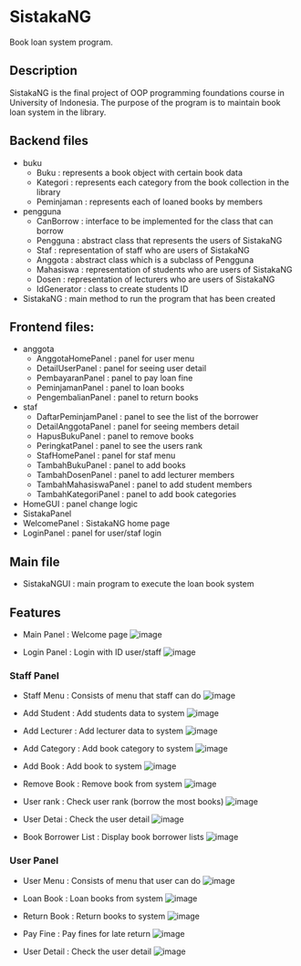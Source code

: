 # SistakaNG
Book loan system program.

## Description
SistakaNG is the final project of OOP programming foundations course in University of Indonesia. The purpose of the program is to maintain book loan system in the library.

## Backend files
* buku
  * Buku : represents a book object with certain book data
  * Kategori : represents each category from the book collection in the library
  * Peminjaman : represents each of loaned books by members
* pengguna
  * CanBorrow : interface to be implemented for the class that can borrow
  * Pengguna : abstract class that represents the users of SistakaNG
  * Staf : representation of staff who are users of SistakaNG
  * Anggota : abstract class which is a subclass of Pengguna
  * Mahasiswa : representation of students who are users of SistakaNG
  * Dosen : representation of lecturers who are users of SistakaNG
  * IdGenerator : class to create students ID 
* SistakaNG : main method to run the program that has been created 

## Frontend files:
* anggota
  *  AnggotaHomePanel : panel for user menu
  *  DetailUserPanel : panel for seeing user detail
  *  PembayaranPanel : panel to pay loan fine
  *  PeminjamanPanel : panel to loan books
  *  PengembalianPanel : panel to return books
* staf
  *  DaftarPeminjamPanel : panel to see the list of the borrower
  *  DetailAnggotaPanel : panel for seeing members detail
  *  HapusBukuPanel : panel to remove books
  *  PeringkatPanel : panel to see the users rank
  *  StafHomePanel : panel for staf menu
  *  TambahBukuPanel : panel to add books
  *  TambahDosenPanel : panel to add lecturer members
  *  TambahMahasiswaPanel : panel to add student members
  *  TambahKategoriPanel : panel to add book categories
* HomeGUI : panel change logic
* SistakaPanel
* WelcomePanel : SistakaNG home page
* LoginPanel : panel for user/staf login

## Main file
* SistakaNGUI : main program to execute the loan book system

## Features

* Main Panel : Welcome page
![image](https://user-images.githubusercontent.com/88226713/174008673-e0663676-0bd5-44d5-9803-4d001908f826.png)

* Login Panel : Login with ID user/staff 
![image](https://user-images.githubusercontent.com/88226713/174008736-081a6324-ea33-4520-a059-a991f7a773f7.png)

### Staff Panel
* Staff Menu : Consists of menu that staff can do
![image](https://user-images.githubusercontent.com/88226713/174008894-a5edf6e7-d722-407f-9566-10f56d2ce020.png)

* Add Student : Add students data to system
![image](https://user-images.githubusercontent.com/88226713/174009044-51bc2fe5-b480-4494-910e-db20e63be818.png)

* Add Lecturer : Add lecturer data to system
![image](https://user-images.githubusercontent.com/88226713/174009136-e8938e49-0bb5-4f39-bef1-f27d050028b6.png)

* Add Category : Add book category to system
![image](https://user-images.githubusercontent.com/88226713/174009207-fdd30827-691e-47f0-9616-1820b288a219.png)

* Add Book : Add book to system
![image](https://user-images.githubusercontent.com/88226713/174009306-091362c1-92f4-4884-8b97-492fb128352a.png)

* Remove Book : Remove book from system
![image](https://user-images.githubusercontent.com/88226713/174009397-e51991e9-6f52-4cc9-83dc-3b3e4f5a3e26.png)

* User rank : Check user rank (borrow the most books)
![image](https://user-images.githubusercontent.com/88226713/174009771-2dfa4f87-9568-4baf-a189-27ae09794d27.png)

* User Detai : Check the user detail
![image](https://user-images.githubusercontent.com/88226713/174009846-a7d1597d-7280-435a-849b-823199288624.png)

* Book Borrower List : Display book borrower lists
![image](https://user-images.githubusercontent.com/88226713/174009975-3ca17999-331b-41cd-b0a5-c77fe9278a69.png)

### User Panel
* User Menu : Consists of menu that user can do
![image](https://user-images.githubusercontent.com/88226713/174010685-8df5acd9-9b1f-4089-ab5c-bdd7cad3740b.png)

* Loan Book : Loan books from system
![image](https://user-images.githubusercontent.com/88226713/174010162-09879add-608e-4ebd-8bb8-e743cfc80e1b.png)

* Return Book : Return books to system
![image](https://user-images.githubusercontent.com/88226713/174010234-ec424d44-1b8f-4612-af77-94a0d4fca9e8.png)

* Pay Fine : Pay fines for late return
![image](https://user-images.githubusercontent.com/88226713/174010304-53700196-ec0f-440d-b980-787853af7270.png)

* User Detail : Check the user detail
![image](https://user-images.githubusercontent.com/88226713/174010377-122d666b-38f3-4e60-a2d9-8540bd496d37.png)


